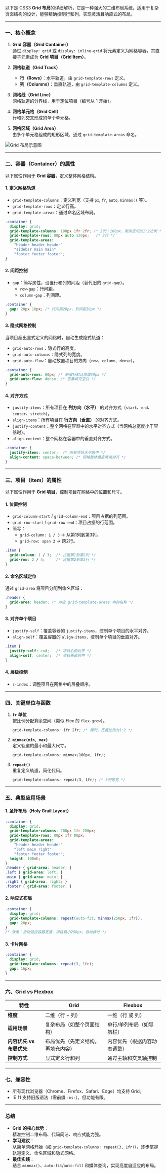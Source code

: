 以下是 CSS3 **Grid 布局**的详细解析，它是一种强大的二维布局系统，适用于复杂页面结构的设计，能够精确控制行和列，实现灵活且响应式的布局。

---

### **一、核心概念**
1. **Grid 容器（Grid Container）**  
   通过 `display: grid` 或 `display: inline-grid` 将元素定义为网格容器，其直接子元素成为 **Grid 项目（Grid Item）**。

2. **网格轨道（Grid Track）**  
   - **行（Rows）**：水平轨道，由 `grid-template-rows` 定义。
   - **列（Columns）**：垂直轨道，由 `grid-template-columns` 定义。

3. **网格线（Grid Line）**  
   网格轨道的分界线，用于定位项目（编号从 1 开始）。

4. **网格单元格（Grid Cell）**  
   行和列交叉形成的单个单元格。

5. **网格区域（Grid Area）**  
   由多个单元格组成的矩形区域，通过 `grid-template-areas` 命名。

![Grid 布局示意图](https://developer.mozilla.org/en-US/docs/Web/CSS/CSS_Grid_Layout/Basic_Concepts_of_Grid_Layout/grid.png)

---

### **二、容器（Container）的属性**
以下属性作用于 **Grid 容器**，定义整体网格结构。

#### 1. **定义网格轨道**
- `grid-template-columns`：定义列宽（支持 `px`, `fr`, `auto`, `minmax()` 等）。
- `grid-template-rows`：定义行高。
- `grid-template-areas`：通过命名区域布局。

```css
.container {
  display: grid;
  grid-template-columns: 100px 1fr 2fr; /* 3列：100px、剩余空间的1:2比例 */
  grid-template-rows: 80px auto 120px;   /* 3行 */
  grid-template-areas:
    "header header header"
    "sidebar main main"
    "footer footer footer";
}
```

#### 2. **间距控制**
- `gap`：简写属性，设置行和列的间距（替代旧的 `grid-gap`）。
  - `row-gap`：行间距。
  - `column-gap`：列间距。

```css
.container {
  gap: 20px 10px; /* 行间距20px，列间距10px */
}
```

#### 3. **隐式网格控制**
当项目超出显式定义的网格时，自动生成隐式轨道：
- `grid-auto-rows`：隐式行的高度。
- `grid-auto-columns`：隐式列的宽度。
- `grid-auto-flow`：自动放置项目的方向（`row`、`column`、`dense`）。

```css
.container {
  grid-auto-rows: 60px; /* 新增行默认高度60px */
  grid-auto-flow: dense; /* 密集填充空白 */
}
```

#### 4. **对齐方式**
- `justify-items`：所有项目在 **列方向（水平）** 的对齐方式（`start`、`end`、`center`、`stretch`）。
- `align-items`：所有项目在 **行方向（垂直）** 的对齐方式。
- `justify-content`：整个网格在容器中的水平对齐方式（当网格总宽度小于容器时）。
- `align-content`：整个网格在容器中的垂直对齐方式。

```css
.container {
  justify-items: center;  /* 所有项目水平居中 */
  align-content: space-between; /* 网格整体垂直两端对齐 */
}
```

---

### **三、项目（Item）的属性**
以下属性作用于 **Grid 项目**，控制项目在网格中的位置和尺寸。

#### 1. **位置控制**
- `grid-column-start` / `grid-column-end`：项目占据的列范围。
- `grid-row-start` / `grid-row-end`：项目占据的行范围。
- 简写：
  - `grid-column: 1 / 3` → 从第1列到第3列。
  - `grid-row: span 2` → 跨2行。

```css
.item {
  grid-column: 1 / 3;  /* 占据第1到第2列 */
  grid-row: 2 / 4;     /* 占据第2到第3行 */
}
```

#### 2. **命名区域定位**
通过 `grid-area` 将项目分配到命名区域：
```css
.header {
  grid-area: header; /* 对应 grid-template-areas 中的名称 */
}
```

#### 3. **对齐单个项目**
- `justify-self`：覆盖容器的 `justify-items`，控制单个项目的水平对齐。
- `align-self`：覆盖容器的 `align-items`，控制单个项目的垂直对齐。

```css
.item {
  justify-self: end;   /* 项目右侧对齐 */
  align-self: center;  /* 项目垂直居中 */
}
```

#### 4. **层级控制**
- `z-index`：调整项目在网格中的层叠顺序。

---

### **四、关键单位与函数**
1. **`fr` 单位**  
   按比例分配剩余空间（类似 Flex 的 `flex-grow`）。
   ```css
   grid-template-columns: 1fr 2fr; /* 两列，宽度比例为1:2 */
   ```

2. **`minmax(min, max)`**  
   定义轨道的最小和最大尺寸。
   ```css
   grid-template-columns: minmax(100px, 1fr);
   ```

3. **`repeat()`**  
   重复定义轨道，简化代码。
   ```css
   grid-template-columns: repeat(3, 1fr); /* 3列等宽 */
   ```

---

### **五、典型应用场景**
#### 1. **圣杯布局（Holy Grail Layout）**
```css
.container {
  display: grid;
  grid-template-columns: 200px 1fr 200px;
  grid-template-rows: 80px 1fr 80px;
  grid-template-areas:
    "header header header"
    "left main right"
    "footer footer footer";
  height: 100vh;
}
.header { grid-area: header; }
.left { grid-area: left; }
.main { grid-area: main; }
.right { grid-area: right; }
.footer { grid-area: footer; }
```

#### 2. **响应式布局**
```css
.container {
  display: grid;
  grid-template-columns: repeat(auto-fit, minmax(250px, 1fr));
  gap: 20px;
}
/* 效果：自动适应容器宽度，项目最小250px，自动换行 */
```

#### 3. **卡片网格**
```css
.container {
  display: grid;
  grid-template-columns: repeat(3, 1fr);
  gap: 16px;
}
```

---

### **六、Grid vs Flexbox**
| **特性**              | **Grid**                          | **Flexbox**                  |
|-----------------------|-----------------------------------|------------------------------|
| **维度**              | 二维（行 + 列）                   | 一维（行 或 列）             |
| **适用场景**          | 复杂布局（如整个页面结构）         | 单行/单列布局（如导航栏）     |
| **内容优先 vs 布局优先** | 布局优先（先定义结构，再填充内容） | 内容优先（根据内容动态调整）  |
| **控制方式**          | 显式定义行和列                    | 通过主轴和交叉轴控制          |

---

### **七、兼容性**
- 所有现代浏览器（Chrome、Firefox、Safari、Edge）均支持 Grid。
- IE 11 支持旧版语法（需前缀 `-ms-`），但功能有限。

---

### **总结**
- **Grid 的核心优势**：  
  精准控制二维布局、代码简洁、响应式能力强。
- **学习建议**：  
  从简单网格开始（如 `grid-template-columns: repeat(3, 1fr)`），逐步掌握轨道定义、命名区域和隐式网格。
- **最佳实践**：  
  结合 `minmax()`、`auto-fit`/`auto-fill` 和媒体查询，实现高度自适应的布局。